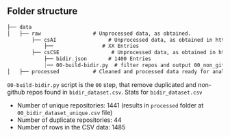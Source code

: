 
## Folder structure

```md
├── data
│   ├── raw                 # Unprocessed data, as obtained.
        ├── csAI                 # Unprocessed data, as obtained in https://zenodo.org/records/10975879
            ├──                # XX Entries
        ├── csCSE                 # Unprocessed data, as obtained in https://zenodo.org/records/10988947
            ├── bidir.json       # 1400 Entries    
            |── 00-build-bidir.py  # filter repos and output 00_non_github_repositories.csv at processed folder
│   ├── processed           # Cleaned and processed data ready for analysis.
```

`00-build-bidir.py` script is the `00` step, that remove duplicated and non-github repos found in `bidir_dataset.csv`.
Stats for `bidir_dataset.csv`
- Number of unique repositories: 1441 (results in `processed` folder at `00_bidir_dataset_unique.csv` file)
- Number of duplicate repositories: 44
- Number of rows in the CSV data: 1485

